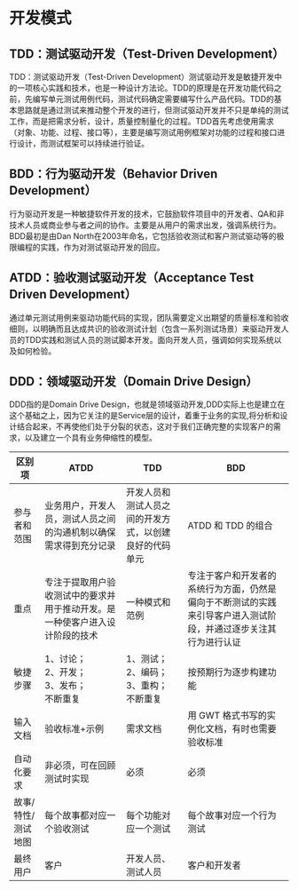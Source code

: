 # 开发模式

## TDD：测试驱动开发（Test-Driven Development）

TDD：测试驱动开发（Test-Driven Development）测试驱动开发是敏捷开发中的一项核心实践和技术，也是一种设计方法论。TDD的原理是在开发功能代码之前，先编写单元测试用例代码，测试代码确定需要编写什么产品代码。TDD的基本思路就是通过测试来推动整个开发的进行，但测试驱动开发并不只是单纯的测试工作，而是把需求分析，设计，质量控制量化的过程。TDD首先考虑使用需求（对象、功能、过程、接口等），主要是编写测试用例框架对功能的过程和接口进行设计，而测试框架可以持续进行验证。

## BDD：行为驱动开发（Behavior Driven Development）

行为驱动开发是一种敏捷软件开发的技术，它鼓励软件项目中的开发者、QA和非技术人员或商业参与者之间的协作。主要是从用户的需求出发，强调系统行为。BDD最初是由Dan North在2003年命名，它包括验收测试和客户测试驱动等的极限编程的实践，作为对测试驱动开发的回应。

## ATDD：验收测试驱动开发（Acceptance Test Driven Development）

通过单元测试用例来驱动功能代码的实现，团队需要定义出期望的质量标准和验收细则，以明确而且达成共识的验收测试计划（包含一系列测试场景）来驱动开发人员的TDD实践和测试人员的测试脚本开发。面向开发人员，强调如何实现系统以及如何检验。

## DDD：领域驱动开发（Domain Drive Design）

DDD指的是Domain Drive Design，也就是领域驱动开发,DDD实际上也是建立在这个基础之上，因为它关注的是Service层的设计，着重于业务的实现,将分析和设计结合起来，不再使他们处于分裂的状态，这对于我们正确完整的实现客户的需求，以及建立一个具有业务伸缩性的模型。

| 区别项 | ATDD | TDD | BDD
|---|---|---|---|
| 参与者和范围 | 业务用户，开发人员，测试人员之间的沟通机制以确保需求得到充分记录 | 开发人员和测试人员之间的开发方式，以创建良好的代码单元 | ATDD 和 TDD 的组合 |
| 重点 | 专注于提取用户验收测试中的要求并用于推动开发。是一种使客户进入设计阶段的技术 | 一种模式和范例 | 专注于客户和开发者的系统行为方面，仍然是偏向于不断测试的实践来引导客户进入测试阶段，并通过逐步关注其行为进行认证 |
| 敏捷步骤 | 1、讨论；<br>2、开发；<br>3、发布；<br>不断重复 | 1、测试；<br>2、编码；<br>3、重构；<br>不断重复 | 按预期行为逐步构建功能 |
| 输入文档  | 验收标准+示例 | 需求文档 | 用 GWT 格式书写的实例化文档，有时也需要验收标准 |
| 自动化要求 | 非必须，可在回顾测试时实现 | 必须 | 必须 |
| 故事/特性/测试地图 | 每个故事都对应一个验收测试 | 每个功能对应一个测试 | 每个故事对应一个行为测试 |
| 最终用户 | 客户 | 开发人员、测试人员 | 客户和开发者 |
